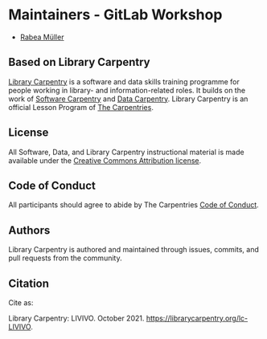 # Maintainers - GitLab Workshop

- [Rabea Müller](https://github.com/RabeaMue)  

## Based on Library Carpentry

[Library Carpentry](https://librarycarpentry.org) is a software and data skills training programme for people working in library- and information-related roles. It builds on the work of [Software Carpentry](http://software-carpentry.org/) and [Data Carpentry](http://www.datacarpentry.org/). Library Carpentry is an official Lesson Program of [The Carpentries](https://carpentries.org/).

## License

All Software, Data, and Library Carpentry instructional material is made available under the [Creative Commons Attribution
license](https://github.com/LibraryCarpentry/lc-wikidata/blob/gh-pages/LICENSE.md).

## Code of Conduct

All participants should agree to abide by The Carpentries [Code of Conduct](https://docs.carpentries.org/topic_folders/policies/code-of-conduct.html).

## Authors

Library Carpentry is authored and maintained through issues, commits, and pull requests from the community.

## Citation

Cite as:

Library Carpentry: LIVIVO. October 2021. https://librarycarpentry.org/lc-LIVIVO.
